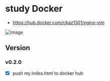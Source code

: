 # study Docker

- https://hub.docker.com/r/kaz1301/nginx-vim

![image](https://github.com/minu1215/docker-nginx/assets/44054359/1c40cd36-ce36-45cb-ad8c-7131f94ff50f)

## Version
### v0.2.0
- [x] push my index.html to docker hub 

